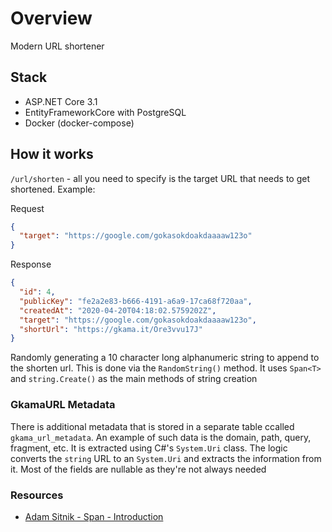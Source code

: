 # Overview

Modern URL shortener

## Stack

- ASP.NET Core 3.1
- EntityFrameworkCore with PostgreSQL
- Docker (docker-compose)

## How it works

`/url/shorten` - all you need to specify is the target URL that needs to get shortened. Example:

Request

``` json
{
  "target": "https://google.com/gokasokdoakdaaaaw123o"
}
```

Response

``` json
{
  "id": 4,
  "publicKey": "fe2a2e83-b666-4191-a6a9-17ca68f720aa",
  "createdAt": "2020-04-20T04:18:02.5759202Z",
  "target": "https://google.com/gokasokdoakdaaaaw123o",
  "shortUrl": "https://gkama.it/Ore3vvu17J"
}
```

Randomly generating a 10 character long alphanumeric string to append to the shorten url. This is done via the `RandomString()` method.
It uses `Span<T>` and `string.Create()` as the main methods of string creation

### GkamaURL Metadata

There is additional metadata that is stored in a separate table ccalled `gkama_url_metadata`. An example of such data is the domain, path, query, fragment, etc. It is extracted using C#'s `System.Uri` class. The logic converts the `string` URL to an `System.Uri` and extracts the information from it. Most of the fields are nullable as they're not always needed



### Resources

- [Adam Sitnik - Span - Introduction](https://adamsitnik.com/Span/#introduction)